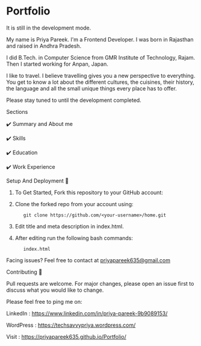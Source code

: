 # Portfolio
It is still in the development mode.

My name is Priya Pareek. I'm a Frontend Developer. I was born in Rajasthan and raised in Andhra Pradesh.

I did B.Tech. in Computer Science from GMR Institute of Technology, Rajam. Then I started working for Anpan, Japan.

I like to travel. I believe travelling gives you a new perspective to everything. You get to know a lot about the different cultures, the cuisines, their history, the language and all the small unique things every place has to offer.

Please stay tuned to until the development completed.


Sections

✔️ Summary and About me

✔️ Skills

✔️ Education

✔️ Work Experience


Setup And Deployment 🔧

1. To Get Started, Fork this repository to your GitHub account:

2. Clone the forked repo from your account using:

          git clone https://github.com/<your-username>/home.git

3. Edit title and meta description in index.html.

4. After editing run the following bash commands:
  
          index.html

Facing issues? Feel free to contact at priyapareek635@gmail.com

Contributing 🙌

Pull requests are welcome. For major changes, please open an issue first to discuss what you would like to change.


Please feel free to ping me on:

LinkedIn : https://www.linkedin.com/in/priya-pareek-9b9089153/

WordPress : https://techsavvypriya.wordpress.com/

Visit : https://priyapareek635.github.io/Portfolio/
